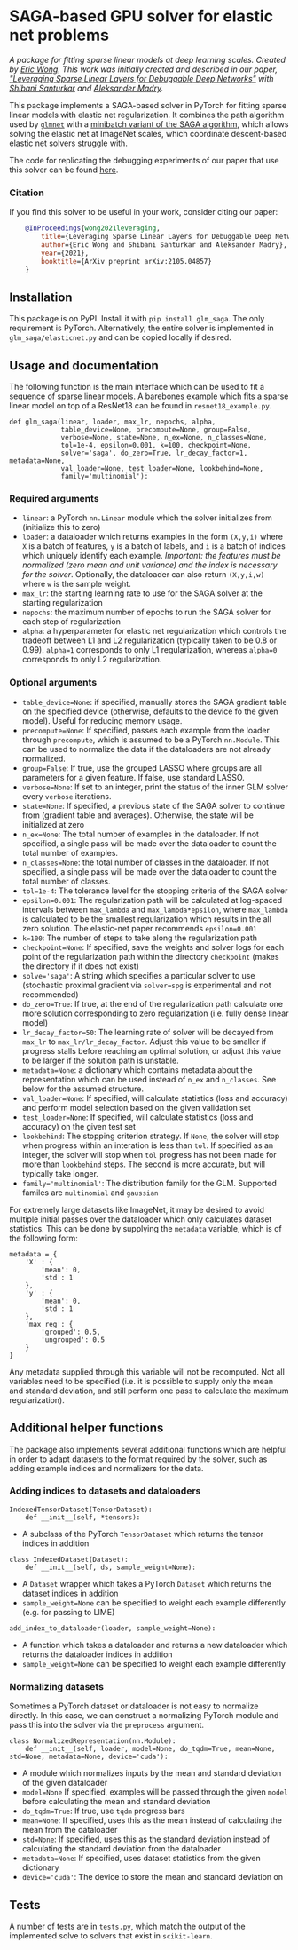# SAGA-based GPU solver for elastic net problems
*A package for fitting sparse linear models at deep learning scales. Created by [Eric Wong](https://riceric22.github.io/). This work was initially created and described in our paper, ["Leveraging Sparse Linear Layers for Debuggable Deep Networks"](https://arxiv.org/abs/2105.04857) with [Shibani Santurkar](https://people.csail.mit.edu/shibani/) and [Aleksander Madry](https://people.csail.mit.edu/madry/).*

This package implements a SAGA-based solver in PyTorch for fitting sparse linear models with elastic net regularization. It combines the path algorithm used by [`glmnet`](https://glmnet.stanford.edu/) with a [minibatch variant of the SAGA algorithm](https://arxiv.org/abs/1902.00071), which allows solving the elastic net at ImageNet scales, which coordinate descent-based elastic net solvers struggle with. 

The code for replicating the debugging experiments of our paper that use this solver can be found [here](https://github.com/MadryLab/DebuggableDeepNetworks). 

### Citation
If you find this solver to be useful in your work, consider citing our paper: 
```bibtex
    @InProceedings{wong2021leveraging,
        title={Leveraging Sparse Linear Layers for Debuggable Deep Networks},
        author={Eric Wong and Shibani Santurkar and Aleksander Madry},
        year={2021},
        booktitle={ArXiv preprint arXiv:2105.04857}
    }
```

## Installation
This package is on PyPI. Install it with `pip install glm_saga`. The only requirement is PyTorch. Alternatively, the entire solver is implemented in `glm_saga/elasticnet.py` and can be copied locally if desired. 

## Usage and documentation
The following function is the main interface which can be used to fit a sequence of sparse linear models. A barebones example which fits a sparse linear model on top of a ResNet18 can be found in `resnet18_example.py`. 

```
def glm_saga(linear, loader, max_lr, nepochs, alpha, 
             table_device=None, precompute=None, group=False, 
             verbose=None, state=None, n_ex=None, n_classes=None, 
             tol=1e-4, epsilon=0.001, k=100, checkpoint=None, 
             solver='saga', do_zero=True, lr_decay_factor=1, metadata=None, 
             val_loader=None, test_loader=None, lookbehind=None, 
             family='multinomial'):
```
### Required arguments
+ `linear`: a PyTorch `nn.Linear` module which the solver initializes from (initialize this to zero)
+ `loader`: a dataloader which returns examples in the form `(X,y,i)` where `X` is a batch of features, `y` is a batch of labels, and `i` is a batch of indices which uniquely identify each example. *Important: the features must be normalized (zero mean and unit variance) and the index is necessary for the solver*. Optionally, the dataloader can also return `(X,y,i,w)` where `w` is the sample weight. 
+ `max_lr`: the starting learning rate to use for the SAGA solver at the starting regularization
+ `nepochs`: the maximum number of epochs to run the SAGA solver for each step of regularization
+ `alpha`: a hyperparameter for elastic net regularization which controls the tradeoff between L1 and L2 regularization (typically taken to be 0.8 or 0.99). `alpha=1` corresponds to only L1 regularization, whereas `alpha=0` corresponds to only L2 regularization. 

### Optional arguments
+ `table_device=None`: if specified, manually stores the SAGA gradient table on the specified device (otherwise, defaults to the device fo the given model). Useful for reducing memory usage. 
+ `precompute=None`: If specified, passes each example from the loader through `precompute`, which is assumed to be a PyTorch `nn.Module`. This can be used to normalize the data if the dataloaders are not already normalized. 
+ `group=False`: If true, use the grouped LASSO where groups are all parameters for a given feature. If false, use standard LASSO. 
+ `verbose=None`: If set to an integer, print the status of the inner GLM solver every `verbose` iterations. 
+ `state=None`: If specified, a previous state of the SAGA solver to continue from (gradient table and averages). Otherwise, the state will be initialized at zero
+ `n_ex=None`: The total number of examples in the dataloader. If not specified, a single pass will be made over the dataloader to count the total number of examples. 
+ `n_classes=None`: the total number of classes in the dataloader. If not specified, a single pass will be made over the dataloader to count the total number of classes. 
+ `tol=1e-4`: The tolerance level for the stopping criteria of the SAGA solver
+ `epsilon=0.001`: The regularization path will be calculated at log-spaced intervals between `max_lambda` and `max_lambda*epsilon`, where `max_lambda` is calculated to be the smallest regularization which results in the all zero solution. The elastic-net paper recommends `epsilon=0.001` 
+ `k=100`: The number of steps to take along the regularization path
+ `checkpoint=None`: If specified, save the weights and solver logs for each point of the regularization path within the directory `checkpoint` (makes the directory if it does not exist)
+ `solve='saga'`: A string which specifies a particular solver to use (stochastic proximal gradient via `solver=spg` is experimental and not recommended)
+ `do_zero=True`: If true, at the end of the regularization path calculate one more solution corresponding to zero regularization (i.e. fully dense linear model)
+ `lr_decay_factor=50`: The learning rate of solver will be decayed from `max_lr` to `max_lr/lr_decay_factor`. Adjust this value to be smaller if progress stalls before reaching an optimal solution, or adjust this value to be larger if the solution path is unstable. 
+ `metadata=None`: a dictionary which contains metadata about the representation which can be used instead of `n_ex` and `n_classes`. See below for the assumed structure. 
+ `val_loader=None`: If specified, will calculate statistics (loss and accuracy) and perform model selection based on the given validation set 
+ `test_loader=None`: If specified, will calculate statistics (loss and accuracy) on the given test set
+ `lookbehind`: The stopping criterion strategy. If `None`, the solver will stop when progress within an interation is less than `tol`. If specified as an integer, the solver will stop when `tol` progress has not been made for more than `lookbehind` steps. The second is more accurate, but will typically take longer. 
+ `family='multinomial'`: The distribution family for the GLM. Supported familes are `multinomial` and `gaussian`

For extremely large datasets like ImageNet, it may be desired to avoid multiple initial passes over the dataloader which only calculates dataset statistics. This can be done by supplying the `metadata` variable, which is of the following form: 

```
metadata = {
    'X' : {
        'mean': 0, 
        'std': 1
    },
    'y' : {
        'mean': 0, 
        'std': 1
    }, 
    'max_reg': {
        'grouped': 0.5, 
        'ungrouped': 0.5
    }
}
```
Any metadata supplied through this variable will not be recomputed. Not all variables need to be specified (i.e. it is possible to supply only the mean and standard deviation, and still perform one pass to calculate the maximum regularization). 

## Additional helper functions
The package also implements several additional functions which are helpful in order to adapt datasets to the format required by the solver, such as adding example indices and normalizers for the data. 

### Adding indices to datasets and dataloaders
```
IndexedTensorDataset(TensorDataset): 
    def __init__(self, *tensors): 
```
+ A subclass of the PyTorch `TensorDataset` which returns the tensor indices in addition

```
class IndexedDataset(Dataset): 
    def __init__(self, ds, sample_weight=None): 
```
+ A `Dataset` wrapper which takes a PyTorch `Dataset` which returns the dataset indices in addition
+ `sample_weight=None` can be specified to weight each example differently (e.g. for passing to LIME)

```
add_index_to_dataloader(loader, sample_weight=None): 
```
+ A function which takes a dataloader and returns a new dataloader which returns the dataloader indices in addition
+ `sample_weight=None` can be specified to weight each example differently

### Normalizing datasets
Sometimes a PyTorch dataset or dataloader is not easy to normalize directly. In this case, we can construct a normalizing PyTorch module and pass this into the solver via the `preprocess` argument. 
```
class NormalizedRepresentation(nn.Module): 
    def __init__(self, loader, model=None, do_tqdm=True, mean=None, std=None, metadata=None, device='cuda'): 
```
+ A module which normalizes inputs by the mean and standard deviation of the given dataloader
+ `model=None` If specified, examples will be passed through the given `model` before calculating the mean and standard deviation
+ `do_tqdm=True`: If true, use `tqdm` progress bars
+ `mean=None`: If specified, uses this as the mean instead of calculating the mean from the dataloader
+ `std=None`: If specified, uses this as the standard deviation instead of calculating the standard deviation from the dataloader
+ `metadata=None`: If specified, uses dataset statistics from the given dictionary
+ `device='cuda'`: The device to store the mean and standard deviation on

## Tests
A number of tests are in `tests.py`, which match the output of the implemented solve to solvers that exist in `scikit-learn`. 
